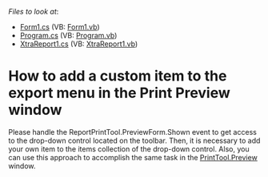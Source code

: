 <!-- default file list -->
*Files to look at*:

* [Form1.cs](./CS/CustomItem/Form1.cs) (VB: [Form1.vb](./VB/CustomItem/Form1.vb))
* [Program.cs](./CS/CustomItem/Program.cs) (VB: [Program.vb](./VB/CustomItem/Program.vb))
* [XtraReport1.cs](./CS/CustomItem/XtraReport1.cs) (VB: [XtraReport1.vb](./VB/CustomItem/XtraReport1.vb))
<!-- default file list end -->
# How to add a custom item to the export menu in the Print Preview window


<p>Please handle the ReportPrintTool.PreviewForm.Shown event to get access to the drop-down control located on the toolbar. Then, it is necessary to add your own item to the items collection of the drop-down control. Also, you can use this approach to accomplish the same task in the <a href="http://documentation.devexpress.com/#WindowsForms/DevExpressXtraPrintingPrintToolMembersTopicAll"><u>PrintTool.Preview</u></a> window.</p><br />


<br/>


